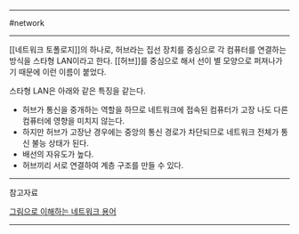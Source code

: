 
---

#network 

---

[[네트워크 토폴로지]]의 하나로, 허브라는 집선 장치를 중심으로 각 컴퓨터를 연결하는 방식을 스타형 LAN이라고 한다. [[허브]]를 중심으로 해서 선이 별 모양으로 퍼져나가기 때문에 이런 이름이 붙었다.

스타형 LAN은 아래와 같은 특징을 같는다.

- 허브가 통신을 중개하는 역할을 하므로 네트워크에 접속된 컴퓨터가 고장 나도 다른 컴퓨터에 영향을 미치지 않는다.
- 하지만 허브가 고장난 경우에는 중앙의 통신 경로가 차단되므로 네트워크 전체가 통신 불능 상태가 된다.
- 배선의 자유도가 높다.
- 허브끼리 서로 연결하여 계층 구조를 만들 수 있다.

---

참고자료

[그림으로 이해하는 네트워크 용어](https://product.kyobobook.co.kr/detail/S000001834837)

---